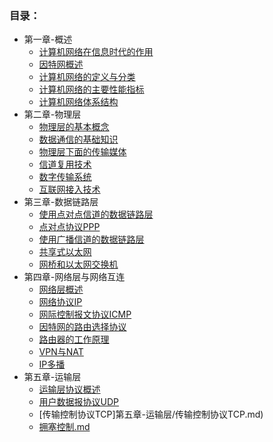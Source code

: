 ### 目录：
* 第一章-概述
  * [计算机网络在信息时代的作用](第一章/计算机网络在信息时代的作用.md)
  * [因特网概述](第一章/因特网概述.md)
  * [计算机网络的定义与分类](第一章/计算机网络的定义与分类.md)
  * [计算机网络的主要性能指标](第一章/计算机网络的主要性能指标.md)
  * [计算机网络体系结构](第一章/计算机网络体系结构.md)
* 第二章-物理层
  * [物理层的基本概念](第二章-物理层/物理层的基本概念.md)
  * [数据通信的基础知识](第二章-物理层/数据通信的基础知识.md)
  * [物理层下面的传输媒体](第二章-物理层/物理层下面的传输媒体.md)
  * [信道复用技术](第二章-物理层/信道复用技术.md)
  * [数字传输系统](第二章-物理层/数字传输系统.md)
  * [互联网接入技术](第二章-物理层/互联网接入技术.md)
* 第三章-数据链路层
  * [使用点对点信道的数据链路层](第三章-数据链路层/使用点对点信道的数据链路层.md)
  * [点对点协议PPP](第三章-数据链路层/点对点协议PPP.md)
  * [使用广播信道的数据链路层](第三章-数据链路层/使用广播信道的数据链路层.md)
  * [共享式以太网](第三章-数据链路层/共享式以太网.md)
  * [网桥和以太网交换机](第三章-数据链路层/网桥和以太网交换机.md)
* 第四章-网络层与网络互连
  * [网络层概述](第四章-网络层与网络互连/网络层概述.md)
  * [网络协议IP](第四章-网络层与网络互连/网络协议IP.md)
  * [网际控制报文协议ICMP](第四章-网络层与网络互连/网际控制报文协议ICMP.md)
  * [因特网的路由选择协议](第四章-网络层与网络互连/因特网的路由选择协议.md)
  * [路由器的工作原理](第四章-网络层与网络互连/路由器的工作原理.md)
  * [VPN与NAT](第四章-网络层与网络互连/VPN与NAT.md)
  * [IP多播](第四章-网络层与网络互连/IP多播.md)
* 第五章-运输层
  * [运输层协议概述](第五章-运输层/运输层协议概述.md)
  * [用户数据报协议UDP](第五章-运输层/用户数据报协议UDP.md)
  * [传输控制协议TCP]第五章-运输层/传输控制协议TCP.md)
  * [拥塞控制.md](第五章-运输层/拥塞控制.md)



 
  

